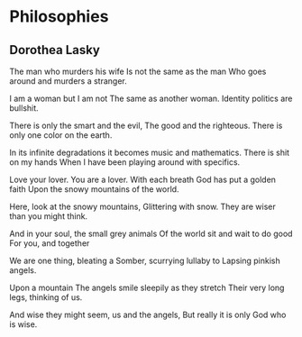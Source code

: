 # Philosophies
## Dorothea Lasky
The man who murders his wife
Is not the same as the man
Who goes around and murders a stranger.

I am a woman but I am not
The same as another woman.
Identity politics are bullshit.

There is only the smart and the evil,
The good and the righteous.
There is only one color on the earth.

In its infinite degradations it becomes music and mathematics.
There is shit on my hands
When I have been playing around with specifics.

Love your lover. You are a lover.
With each breath God has put a golden faith
Upon the snowy mountains of the world.

Here, look at the snowy mountains,
Glittering with snow.
They are wiser than you might think.

And in your soul, the small grey animals
Of the world sit and wait to do good
For you, and together

We are one thing, bleating a
Somber, scurrying lullaby to
Lapsing pinkish angels.

Upon a mountain
The angels smile sleepily as they stretch
Their very long legs, thinking of us.

And wise they might seem, us and the angels,
But really it is only God who is wise.